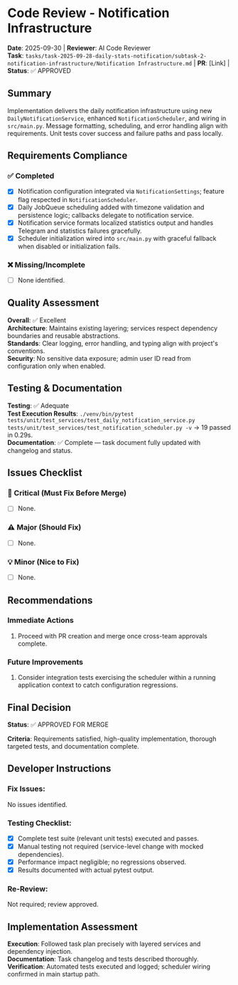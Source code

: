# Code Review - Notification Infrastructure

**Date**: 2025-09-30 | **Reviewer**: AI Code Reviewer  
**Task**: `tasks/task-2025-09-28-daily-stats-notification/subtask-2-notification-infrastructure/Notification Infrastructure.md` | **PR**: [Link] | **Status**: ✅ APPROVED

## Summary
Implementation delivers the daily notification infrastructure using new `DailyNotificationService`, enhanced `NotificationScheduler`, and wiring in `src/main.py`. Message formatting, scheduling, and error handling align with requirements. Unit tests cover success and failure paths and pass locally.

## Requirements Compliance
### ✅ Completed
- [x] Notification configuration integrated via `NotificationSettings`; feature flag respected in `NotificationScheduler`.
- [x] Daily JobQueue scheduling added with timezone validation and persistence logic; callbacks delegate to notification service.
- [x] Notification service formats localized statistics output and handles Telegram and statistics failures gracefully.
- [x] Scheduler initialization wired into `src/main.py` with graceful fallback when disabled or initialization fails.

### ❌ Missing/Incomplete
- [ ] None identified.

## Quality Assessment
**Overall**: ✅ Excellent  
**Architecture**: Maintains existing layering; services respect dependency boundaries and reusable abstractions.  
**Standards**: Clear logging, error handling, and typing align with project's conventions.  
**Security**: No sensitive data exposure; admin user ID read from configuration only when enabled.

## Testing & Documentation
**Testing**: ✅ Adequate  
**Test Execution Results**: `./venv/bin/pytest tests/unit/test_services/test_daily_notification_service.py tests/unit/test_services/test_notification_scheduler.py -v` → 19 passed in 0.29s.  
**Documentation**: ✅ Complete — task document fully updated with changelog and status.

## Issues Checklist

### 🚨 Critical (Must Fix Before Merge)
- [ ] None.

### ⚠️ Major (Should Fix)
- [ ] None.

### 💡 Minor (Nice to Fix)
- [ ] None.

## Recommendations
### Immediate Actions
1. Proceed with PR creation and merge once cross-team approvals complete.

### Future Improvements
1. Consider integration tests exercising the scheduler within a running application context to catch configuration regressions.

## Final Decision
**Status**: ✅ APPROVED FOR MERGE

**Criteria**: Requirements satisfied, high-quality implementation, thorough targeted tests, and documentation complete.

## Developer Instructions
### Fix Issues:
No issues identified.

### Testing Checklist:
- [x] Complete test suite (relevant unit tests) executed and passes.
- [x] Manual testing not required (service-level change with mocked dependencies).
- [x] Performance impact negligible; no regressions observed.
- [x] Results documented with actual pytest output.

### Re-Review:
Not required; review approved.

## Implementation Assessment
**Execution**: Followed task plan precisely with layered services and dependency injection.  
**Documentation**: Task changelog and tests described thoroughly.  
**Verification**: Automated tests executed and logged; scheduler wiring confirmed in main startup path.


